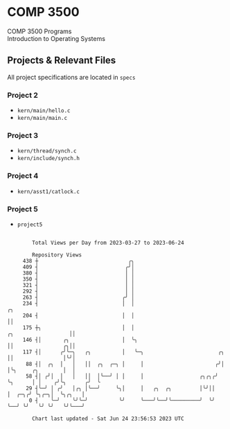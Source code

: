 # COMP 3500
COMP 3500 Programs  
Introduction to Operating Systems  
## Projects & Relevant Files
All project specifications are located in `specs`
### Project 2
- `kern/main/hello.c`
- `kern/main/main.c`
### Project 3
- `kern/thread/synch.c`
- `kern/include/synch.h`
### Project 4
- `kern/asst1/catlock.c`
### Project 5
- `project5`

```

        Total Views per Day from 2023-03-27 to 2023-06-24

        Repository Views
     438 ┼                             ╭╮
     409 ┤                            ╭╯│
     380 ┤                            │ │
     350 ┤                            │ │
     321 ┤                            │ │
     292 ┤                            │ │
     263 ┤                           ╭╯ │
     234 ┤                           │  │                                                        ╭╮
     204 ┤                           │  │                                                        ││
     175 ┼╮                          │  │                                    ╭╮                  ││
     146 ┤│       ╭╮                 │  ╰╮                                   ││                ╭╮││
     117 ┤│      ╭╯╰─╮   ╭╮          │   ╰─╮                        ╭╮       ││                │╰╯│
      88 ┤│  ╭╮  │   │   ││  ╭╮  ╭─╮ │     │                       ╭╯│       │╰╮     ╭╮        │  │
      58 ┤│ ╭╯│  │   │   ││  │╰──╯ │ │     │                  ╭╮╭╮╭╯ ╰╮      │ │    ╭╯╰╮      ╭╯  ╰
      29 ┤╰─╯ │ ╭╯   │╭╮ │╰──╯     ╰╮│     │   ╭╮  ╭╮         │╰╯││   │  ╭─╮╭╯ ╰╮╭─╮│  ╰╮╭╮   │
       0 ┤    ╰─╯    ╰╯╰─╯          ╰╯     ╰───╯╰──╯╰─────────╯  ╰╯   ╰──╯ ╰╯   ╰╯ ╰╯   ╰╯╰───╯

        Chart last updated - Sat Jun 24 23:56:53 2023 UTC
        
```
